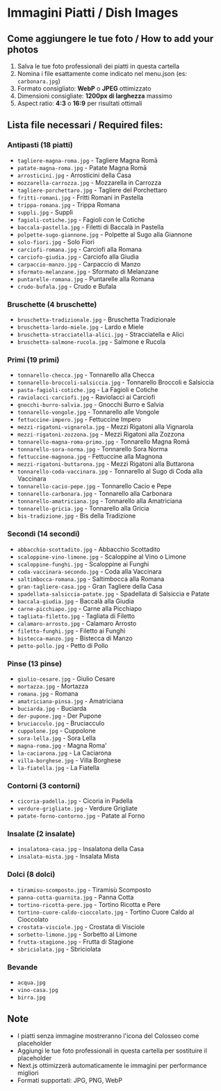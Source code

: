 # Immagini Piatti / Dish Images

## Come aggiungere le tue foto / How to add your photos

1. Salva le tue foto professionali dei piatti in questa cartella
2. Nomina i file esattamente come indicato nel menu.json (es: `carbonara.jpg`)
3. Formato consigliato: **WebP** o **JPEG** ottimizzato
4. Dimensioni consigliate: **1200px di larghezza** massimo
5. Aspect ratio: **4:3** o **16:9** per risultati ottimali

## Lista file necessari / Required files:

### Antipasti (18 piatti)
- `tagliere-magna-roma.jpg` - Tagliere Magna Romā
- `patate-magna-roma.jpg` - Patate Magna Romā
- `arrosticini.jpg` - Arrosticini della Casa
- `mozzarella-carrozza.jpg` - Mozzarella in Carrozza
- `tagliere-porchettaro.jpg` - Tagliere del Porchettaro
- `fritti-romani.jpg` - Fritti Romani in Pastella
- `trippa-romana.jpg` - Trippa Romana
- `suppli.jpg` - Supplì
- `fagioli-cotiche.jpg` - Fagioli con le Cotiche
- `baccala-pastella.jpg` - Filetti di Baccalà in Pastella
- `polpette-sugo-giannone.jpg` - Polpette al Sugo alla Giannone
- `solo-fiori.jpg` - Solo Fiori
- `carciofi-romana.jpg` - Carciofi alla Romana
- `carciofo-giudia.jpg` - Carciofo alla Giudia
- `carpaccio-manzo.jpg` - Carpaccio di Manzo
- `sformato-melanzane.jpg` - Sformato di Melanzane
- `puntarelle-romana.jpg` - Puntarelle alla Romana
- `crudo-bufala.jpg` - Crudo e Bufala

### Bruschette (4 bruschette)
- `bruschetta-tradizionale.jpg` - Bruschetta Tradizionale
- `bruschetta-lardo-miele.jpg` - Lardo e Miele
- `bruschetta-stracciatella-alici.jpg` - Stracciatella e Alici
- `bruschetta-salmone-rucola.jpg` - Salmone e Rucola

### Primi (19 primi)
- `tonnarello-checca.jpg` - Tonnarello alla Checca
- `tonnarello-broccoli-salsiccia.jpg` - Tonnarello Broccoli e Salsiccia
- `pasta-fagioli-cotiche.jpg` - La Fagioli e Cotiche
- `raviolacci-carciofi.jpg` - Raviolacci ai Carciofi
- `gnocchi-burro-salvia.jpg` - Gnocchi Burro e Salvia
- `tonnarello-vongole.jpg` - Tonnarello alle Vongole
- `fettuccine-impero.jpg` - Fettuccine Impero
- `mezzi-rigatoni-vignarola.jpg` - Mezzi Rigatoni alla Vignarola
- `mezzi-rigatoni-zozzona.jpg` - Mezzi Rigatoni alla Zozzona
- `tonnarello-magna-roma-primo.jpg` - Tonnarello Magna Romā
- `tonnarello-sora-norma.jpg` - Tonnarello Sora Norma
- `fettuccine-magnona.jpg` - Fettuccine alla Magnona
- `mezzi-rigatoni-buttarona.jpg` - Mezzi Rigatoni alla Buttarona
- `tonnarello-coda-vaccinara.jpg` - Tonnarello al Sugo di Coda alla Vaccinara
- `tonnarello-cacio-pepe.jpg` - Tonnarello Cacio e Pepe
- `tonnarello-carbonara.jpg` - Tonnarello alla Carbonara
- `tonnarello-amatriciana.jpg` - Tonnarello alla Amatriciana
- `tonnarello-gricia.jpg` - Tonnarello alla Gricia
- `bis-tradizione.jpg` - Bis della Tradizione

### Secondi (14 secondi)
- `abbacchio-scottadito.jpg` - Abbacchio Scottadito
- `scaloppine-vino-limone.jpg` - Scaloppine al Vino o Limone
- `scaloppine-funghi.jpg` - Scaloppine ai Funghi
- `coda-vaccinara-secondo.jpg` - Coda alla Vaccinara
- `saltimbocca-romana.jpg` - Saltimbocca alla Romana
- `gran-tagliere-casa.jpg` - Gran Tagliere della Casa
- `spadellata-salsiccia-patate.jpg` - Spadellata di Salsiccia e Patate
- `baccala-giudia.jpg` - Baccalà alla Giudia
- `carne-picchiapo.jpg` - Carne alla Picchiapo
- `tagliata-filetto.jpg` - Tagliata di Filetto
- `calamaro-arrosto.jpg` - Calamaro Arrosto
- `filetto-funghi.jpg` - Filetto ai Funghi
- `bistecca-manzo.jpg` - Bistecca di Manzo
- `petto-pollo.jpg` - Petto di Pollo

### Pinse (13 pinse)
- `giulio-cesare.jpg` - Giulio Cesare
- `mortazza.jpg` - Mortazza
- `romana.jpg` - Romana
- `amatriciana-pinsa.jpg` - Amatriciana
- `buciarda.jpg` - Buciarda
- `der-pupone.jpg` - Der Pupone
- `bruciacculo.jpg` - Bruciacculo
- `cuppolone.jpg` - Cuppolone
- `sora-lella.jpg` - Sora Lella
- `magna-roma.jpg` - Magna Roma'
- `la-caciarona.jpg` - La Caciarona
- `villa-borghese.jpg` - Villa Borghese
- `la-fiatella.jpg` - La Fiatella

### Contorni (3 contorni)
- `cicoria-padella.jpg` - Cicoria in Padella
- `verdure-grigliate.jpg` - Verdure Grigliate
- `patate-forno-contorno.jpg` - Patate al Forno

### Insalate (2 insalate)
- `insalatona-casa.jpg` - Insalatona della Casa
- `insalata-mista.jpg` - Insalata Mista

### Dolci (8 dolci)
- `tiramisu-scomposto.jpg` - Tiramisù Scomposto
- `panna-cotta-guarnita.jpg` - Panna Cotta
- `tortino-ricotta-pere.jpg` - Tortino Ricotta e Pere
- `tortino-cuore-caldo-cioccolato.jpg` - Tortino Cuore Caldo al Cioccolato
- `crostata-visciole.jpg` - Crostata di Visciole
- `sorbetto-limone.jpg` - Sorbetto al Limone
- `frutta-stagione.jpg` - Frutta di Stagione
- `sbriciolata.jpg` - Sbriciolata

### Bevande
- `acqua.jpg`
- `vino-casa.jpg`
- `birra.jpg`

## Note
- I piatti senza immagine mostreranno l'icona del Colosseo come placeholder
- Aggiungi le tue foto professionali in questa cartella per sostituire il placeholder
- Next.js ottimizzerà automaticamente le immagini per performance migliori
- Formati supportati: JPG, PNG, WebP

